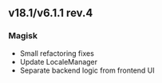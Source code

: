 ## v18.1/v6.1.1 rev.4

### Magisk
- Small refactoring fixes
- Update LocaleManager
- Separate backend logic from frontend UI

